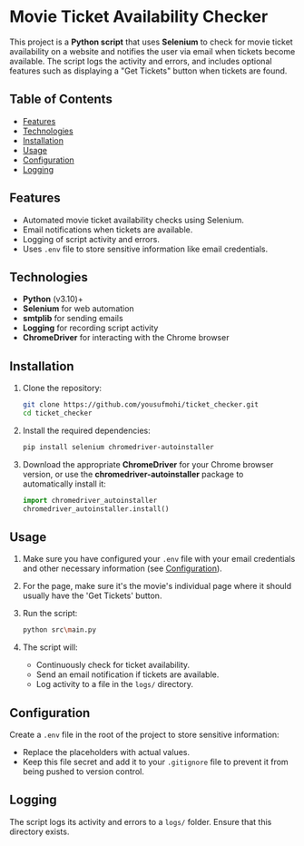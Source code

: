 # Movie Ticket Availability Checker

This project is a **Python script** that uses **Selenium** to check for movie ticket availability on a website and notifies the user via email when tickets become available. The script logs the activity and errors, and includes optional features such as displaying a "Get Tickets" button when tickets are found.

## Table of Contents
- [Features](#features)
- [Technologies](#technologies)
- [Installation](#installation)
- [Usage](#usage)
- [Configuration](#configuration)
- [Logging](#logging)

## Features
- Automated movie ticket availability checks using Selenium.
- Email notifications when tickets are available.
- Logging of script activity and errors.
- Uses `.env` file to store sensitive information like email credentials.

## Technologies
- **Python** (v3.10)+
- **Selenium** for web automation
- **smtplib** for sending emails
- **Logging** for recording script activity
- **ChromeDriver** for interacting with the Chrome browser

## Installation
1. Clone the repository:

    ```bash
    git clone https://github.com/yousufmohi/ticket_checker.git
    cd ticket_checker
    ```

2. Install the required dependencies:

    ```bash
    pip install selenium chromedriver-autoinstaller
    ```

3. Download the appropriate **ChromeDriver** for your Chrome browser version, or use the **chromedriver-autoinstaller** package to automatically install it:

    ```python
    import chromedriver_autoinstaller
    chromedriver_autoinstaller.install()
    ```

## Usage
1. Make sure you have configured your `.env` file with your email credentials and other necessary information (see [Configuration](#configuration)).

2. For the page, make sure it's the movie's individual page where it should usually have the 'Get Tickets' button.

4. Run the script:

    ```bash
    python src\main.py
    ```

5. The script will:
   - Continuously check for ticket availability.
   - Send an email notification if tickets are available.
   - Log activity to a file in the `logs/` directory.

## Configuration
Create a `.env` file in the root of the project to store sensitive information:

- Replace the placeholders with actual values.
- Keep this file secret and add it to your `.gitignore` file to prevent it from being pushed to version control.

## Logging
The script logs its activity and errors to a `logs/` folder. Ensure that this directory exists.



